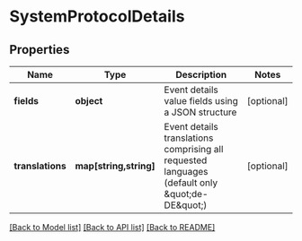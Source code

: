 # SystemProtocolDetails

## Properties
Name | Type | Description | Notes
------------ | ------------- | ------------- | -------------
**fields** | **object** | Event details value fields using a JSON structure | [optional] 
**translations** | **map[string,string]** | Event details translations comprising all requested languages (default only \&quot;de-DE\&quot;) | [optional] 

[[Back to Model list]](../README.md#documentation-for-models) [[Back to API list]](../README.md#documentation-for-api-endpoints) [[Back to README]](../README.md)


